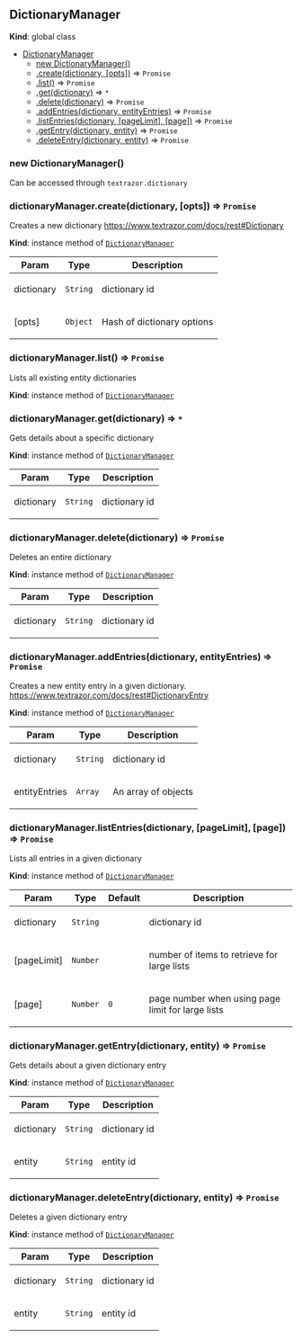 <a name="DictionaryManager"></a>

## DictionaryManager
**Kind**: global class  

* [DictionaryManager](#DictionaryManager)
    * [new DictionaryManager()](#new_DictionaryManager_new)
    * [.create(dictionary, [opts])](#DictionaryManager+create) ⇒ <code>Promise</code>
    * [.list()](#DictionaryManager+list) ⇒ <code>Promise</code>
    * [.get(dictionary)](#DictionaryManager+get) ⇒ <code>\*</code>
    * [.delete(dictionary)](#DictionaryManager+delete) ⇒ <code>Promise</code>
    * [.addEntries(dictionary, entityEntries)](#DictionaryManager+addEntries) ⇒ <code>Promise</code>
    * [.listEntries(dictionary, [pageLimit], [page])](#DictionaryManager+listEntries) ⇒ <code>Promise</code>
    * [.getEntry(dictionary, entity)](#DictionaryManager+getEntry) ⇒ <code>Promise</code>
    * [.deleteEntry(dictionary, entity)](#DictionaryManager+deleteEntry) ⇒ <code>Promise</code>

<a name="new_DictionaryManager_new"></a>

### new DictionaryManager()
Can be accessed through `textrazor.dictionary`

<a name="DictionaryManager+create"></a>

### dictionaryManager.create(dictionary, [opts]) ⇒ <code>Promise</code>
Creates a new dictionary
https://www.textrazor.com/docs/rest#Dictionary

**Kind**: instance method of <code>[DictionaryManager](#DictionaryManager)</code>  
<table>
  <thead>
    <tr>
      <th>Param</th><th>Type</th><th>Description</th>
    </tr>
  </thead>
  <tbody>
<tr>
    <td>dictionary</td><td><code>String</code></td><td><p>dictionary id</p>
</td>
    </tr><tr>
    <td>[opts]</td><td><code>Object</code></td><td><p>Hash of dictionary options</p>
</td>
    </tr>  </tbody>
</table>

<a name="DictionaryManager+list"></a>

### dictionaryManager.list() ⇒ <code>Promise</code>
Lists all existing entity dictionaries

**Kind**: instance method of <code>[DictionaryManager](#DictionaryManager)</code>  
<a name="DictionaryManager+get"></a>

### dictionaryManager.get(dictionary) ⇒ <code>\*</code>
Gets details about a specific dictionary

**Kind**: instance method of <code>[DictionaryManager](#DictionaryManager)</code>  
<table>
  <thead>
    <tr>
      <th>Param</th><th>Type</th><th>Description</th>
    </tr>
  </thead>
  <tbody>
<tr>
    <td>dictionary</td><td><code>String</code></td><td><p>dictionary id</p>
</td>
    </tr>  </tbody>
</table>

<a name="DictionaryManager+delete"></a>

### dictionaryManager.delete(dictionary) ⇒ <code>Promise</code>
Deletes an entire dictionary

**Kind**: instance method of <code>[DictionaryManager](#DictionaryManager)</code>  
<table>
  <thead>
    <tr>
      <th>Param</th><th>Type</th><th>Description</th>
    </tr>
  </thead>
  <tbody>
<tr>
    <td>dictionary</td><td><code>String</code></td><td><p>dictionary id</p>
</td>
    </tr>  </tbody>
</table>

<a name="DictionaryManager+addEntries"></a>

### dictionaryManager.addEntries(dictionary, entityEntries) ⇒ <code>Promise</code>
Creates a new entity entry in a given dictionary.
https://www.textrazor.com/docs/rest#DictionaryEntry

**Kind**: instance method of <code>[DictionaryManager](#DictionaryManager)</code>  
<table>
  <thead>
    <tr>
      <th>Param</th><th>Type</th><th>Description</th>
    </tr>
  </thead>
  <tbody>
<tr>
    <td>dictionary</td><td><code>String</code></td><td><p>dictionary id</p>
</td>
    </tr><tr>
    <td>entityEntries</td><td><code>Array</code></td><td><p>An array of objects</p>
</td>
    </tr>  </tbody>
</table>

<a name="DictionaryManager+listEntries"></a>

### dictionaryManager.listEntries(dictionary, [pageLimit], [page]) ⇒ <code>Promise</code>
Lists all entries in a given dictionary

**Kind**: instance method of <code>[DictionaryManager](#DictionaryManager)</code>  
<table>
  <thead>
    <tr>
      <th>Param</th><th>Type</th><th>Default</th><th>Description</th>
    </tr>
  </thead>
  <tbody>
<tr>
    <td>dictionary</td><td><code>String</code></td><td></td><td><p>dictionary id</p>
</td>
    </tr><tr>
    <td>[pageLimit]</td><td><code>Number</code></td><td></td><td><p>number of items to retrieve for large lists</p>
</td>
    </tr><tr>
    <td>[page]</td><td><code>Number</code></td><td><code>0</code></td><td><p>page number when using page limit for large lists</p>
</td>
    </tr>  </tbody>
</table>

<a name="DictionaryManager+getEntry"></a>

### dictionaryManager.getEntry(dictionary, entity) ⇒ <code>Promise</code>
Gets details about a given dictionary entry

**Kind**: instance method of <code>[DictionaryManager](#DictionaryManager)</code>  
<table>
  <thead>
    <tr>
      <th>Param</th><th>Type</th><th>Description</th>
    </tr>
  </thead>
  <tbody>
<tr>
    <td>dictionary</td><td><code>String</code></td><td><p>dictionary id</p>
</td>
    </tr><tr>
    <td>entity</td><td><code>String</code></td><td><p>entity id</p>
</td>
    </tr>  </tbody>
</table>

<a name="DictionaryManager+deleteEntry"></a>

### dictionaryManager.deleteEntry(dictionary, entity) ⇒ <code>Promise</code>
Deletes a given dictionary entry

**Kind**: instance method of <code>[DictionaryManager](#DictionaryManager)</code>  
<table>
  <thead>
    <tr>
      <th>Param</th><th>Type</th><th>Description</th>
    </tr>
  </thead>
  <tbody>
<tr>
    <td>dictionary</td><td><code>String</code></td><td><p>dictionary id</p>
</td>
    </tr><tr>
    <td>entity</td><td><code>String</code></td><td><p>entity id</p>
</td>
    </tr>  </tbody>
</table>


